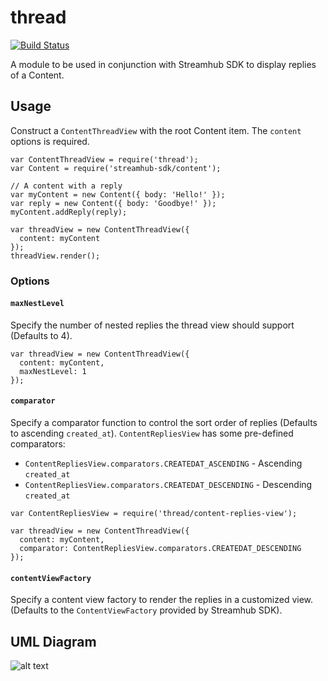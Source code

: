 thread
======

[![Build Status](https://travis-ci.org/cheung31/thread.png)](https://travis-ci.org/cheung31/thread)

A module to be used in conjunction with Streamhub SDK to display replies of a Content.

## Usage
Construct a ```ContentThreadView``` with the root Content item. The ```content``` options is required.

```
var ContentThreadView = require('thread');
var Content = require('streamhub-sdk/content');

// A content with a reply
var myContent = new Content({ body: 'Hello!' });
var reply = new Content({ body: 'Goodbye!' });
myContent.addReply(reply);

var threadView = new ContentThreadView({
  content: myContent
});
threadView.render();
```

### Options

#### ```maxNestLevel```
Specify the number of nested replies the thread view should support (Defaults to 4).

```
var threadView = new ContentThreadView({
  content: myContent,
  maxNestLevel: 1
});
```

#### ```comparator```
Specify a comparator function to control the sort order of replies (Defaults to ascending ```created_at```). ```ContentRepliesView``` has some pre-defined comparators:

* ```ContentRepliesView.comparators.CREATEDAT_ASCENDING``` - Ascending ```created_at```
* ```ContentRepliesView.comparators.CREATEDAT_DESCENDING``` - Descending ```created_at```

```
var ContentRepliesView = require('thread/content-replies-view');

var threadView = new ContentThreadView({
  content: myContent,
  comparator: ContentRepliesView.comparators.CREATEDAT_DESCENDING
});
```

#### ```contentViewFactory```
Specify a content view factory to render the replies in a customized view. (Defaults to the ```ContentViewFactory``` provided by Streamhub SDK).


## UML Diagram
![alt text](http://i.imgur.com/4CWOkqY.png)
